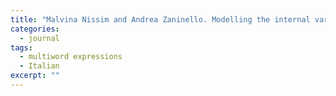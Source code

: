 ```yaml
---
title: "Malvina Nissim and Andrea Zaninello. Modelling the internal variability of multiword expressions through a pattern-based method. <i>ACM Transactions of Speech and Language Processing</i>, 10(2), 2013."
categories: 
  - journal
tags:
  - multiword expressions
  - Italian
excerpt: ""
---
```


